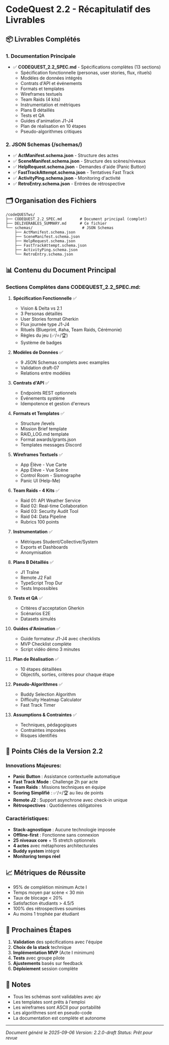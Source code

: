# CodeQuest 2.2 - Récapitulatif des Livrables

## 📦 Livrables Complétés

### 1. Documentation Principale
- ✅ **CODEQUEST_2.2_SPEC.md** - Spécifications complètes (13 sections)
  - Spécification fonctionnelle (personas, user stories, flux, rituels)
  - Modèles de données intégrés
  - Contrats d'API et événements
  - Formats et templates
  - Wireframes textuels
  - Team Raids (4 kits)
  - Instrumentation et métriques
  - Plans B détaillés
  - Tests et QA
  - Guides d'animation J1-J4
  - Plan de réalisation en 10 étapes
  - Pseudo-algorithmes critiques

### 2. JSON Schemas (/schemas/)
- ✅ **ActManifest.schema.json** - Structure des actes
- ✅ **SceneManifest.schema.json** - Structure des scènes/niveaux
- ✅ **HelpRequest.schema.json** - Demandes d'aide (Panic Button)
- ✅ **FastTrackAttempt.schema.json** - Tentatives Fast Track
- ✅ **ActivityPing.schema.json** - Monitoring d'activité
- ✅ **RetroEntry.schema.json** - Entrées de rétrospective

## 🗂️ Organisation des Fichiers

```
/codeQUESTws/
├── CODEQUEST_2.2_SPEC.md        # Document principal (complet)
├── DELIVERABLES_SUMMARY.md      # Ce fichier
└── schemas/                      # JSON Schemas
    ├── ActManifest.schema.json
    ├── SceneManifest.schema.json
    ├── HelpRequest.schema.json
    ├── FastTrackAttempt.schema.json
    ├── ActivityPing.schema.json
    └── RetroEntry.schema.json
```

## 📊 Contenu du Document Principal

### Sections Complètes dans CODEQUEST_2.2_SPEC.md:

1. **Spécification Fonctionnelle** ✅
   - Vision & Delta vs 2.1
   - 3 Personas détaillés
   - User Stories format Gherkin
   - Flux journée type J1-J4
   - Rituels (Blueprint, #aha, Team Raids, Cérémonie)
   - Règles du jeu (✅/⭐/🏆)
   - Système de badges

2. **Modèles de Données** ✅
   - 9 JSON Schemas complets avec examples
   - Validation draft-07
   - Relations entre modèles

3. **Contrats d'API** ✅
   - Endpoints REST optionnels
   - Événements système
   - Idempotence et gestion d'erreurs

4. **Formats et Templates** ✅
   - Structure /levels
   - Mission Brief template
   - RAID_LOG.md template
   - Format awards/grants.json
   - Templates messages Discord

5. **Wireframes Textuels** ✅
   - App Élève - Vue Carte
   - App Élève - Vue Scène
   - Control Room - Sismographe
   - Panic UI (Help-Me)

6. **Team Raids - 4 Kits** ✅
   - Raid 01: API Weather Service
   - Raid 02: Real-time Collaboration
   - Raid 03: Security Audit Tool
   - Raid 04: Data Pipeline
   - Rubrics 100 points

7. **Instrumentation** ✅
   - Métriques Student/Collective/System
   - Exports et Dashboards
   - Anonymisation

8. **Plans B Détaillés** ✅
   - J1 Traîne
   - Remote J2 Fail
   - TypeScript Trop Dur
   - Tests Impossibles

9. **Tests et QA** ✅
   - Critères d'acceptation Gherkin
   - Scénarios E2E
   - Datasets simulés

10. **Guides d'Animation** ✅
    - Guide formateur J1-J4 avec checklists
    - MVP Checklist complète
    - Script vidéo démo 3 minutes

11. **Plan de Réalisation** ✅
    - 10 étapes détaillées
    - Objectifs, sorties, critères pour chaque étape

12. **Pseudo-Algorithmes** ✅
    - Buddy Selection Algorithm
    - Difficulty Heatmap Calculator
    - Fast Track Timer

13. **Assumptions & Contraintes** ✅
    - Techniques, pédagogiques
    - Contraintes imposées
    - Risques identifiés

## 🎯 Points Clés de la Version 2.2

### Innovations Majeures:
- **Panic Button** : Assistance contextuelle automatique
- **Fast Track Mode** : Challenge 2h par acte
- **Team Raids** : Missions techniques en équipe
- **Scoring Simplifié** : ✅/⭐/🏆 au lieu de points
- **Remote J2** : Support asynchrone avec check-in unique
- **Rétrospectives** : Quotidiennes obligatoires

### Caractéristiques:
- **Stack-agnostique** : Aucune technologie imposée
- **Offline-first** : Fonctionne sans connexion
- **25 niveaux core** + 15 stretch optionnels
- **4 actes** avec métaphores architecturales
- **Buddy system** intégré
- **Monitoring temps réel**

## 📈 Métriques de Réussite

- 95% de complétion minimum Acte I
- Temps moyen par scène < 30 min
- Taux de blocage < 20%
- Satisfaction étudiants > 4.5/5
- 100% des rétrospectives soumises
- Au moins 1 trophée par étudiant

## 🚀 Prochaines Étapes

1. **Validation** des spécifications avec l'équipe
2. **Choix de la stack** technique
3. **Implémentation MVP** (Acte I minimum)
4. **Tests** avec groupe pilote
5. **Ajustements** basés sur feedback
6. **Déploiement** session complète

## 📝 Notes

- Tous les schémas sont validables avec ajv
- Les templates sont prêts à l'emploi
- Les wireframes sont ASCII pour portabilité
- Les algorithmes sont en pseudo-code
- La documentation est complète et autonome

---
*Document généré le 2025-09-06*
*Version: 2.2.0-draft*
*Status: Prêt pour revue*
